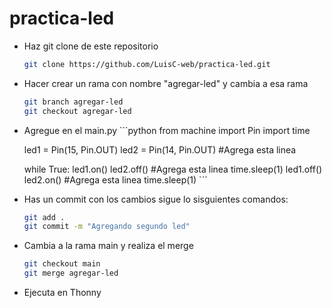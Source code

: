# practica-led
  - Haz git clone de este repositorio
    ```bash
    git clone https://github.com/LuisC-web/practica-led.git
    ```
  - Hacer crear un rama con nombre "agregar-led" y cambia a esa rama
    ```bash 
    git branch agregar-led
    git checkout agregar-led
    ```
  -  Agregue en el main.py
    ```python 
      from machine import Pin
      import time

      led1 = Pin(15, Pin.OUT) 
      led2 = Pin(14, Pin.OUT) #Agrega esta linea

      while True:
          led1.on()
          led2.off() #Agrega esta linea
          time.sleep(1)
          led1.off()
          led2.on() #Agrega esta linea
          time.sleep(1)
    ```
  - Has un commit con los cambios sigue lo sisguientes comandos:
    ```bash
    git add .
    git commit -m "Agregando segundo led"
    ```
  - Cambia a la rama main y realiza el merge
    ```bash
    git checkout main
    git merge agregar-led
    ```
  - Ejecuta en Thonny 
       
